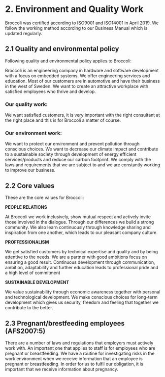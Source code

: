 # 2. Environment and Quality Work
Broccoli was certified according to ISO9001 and ISO14001 in April 2019. We follow the
working method according to our Business Manual which is updated regularly.

## 2.1 Quality and environmental policy
Following quality and environmental policy applies to Broccoli:

Broccoli is an engineering company in hardware and software development with a focus on
embedded systems. We offer engineering services and education. Most of our customers are in
automotive and have their business in the west of Sweden. We want to create an attractive
workplace with satisfied employees who thrive and develop.
### Our quality work:
We want satisfied customers, it is very important with the right consultant at the right place and
this is for Broccoli a matter of course.
### Our environment work:
We want to protect our environment and prevent pollution through conscious choices.
We want to decrease our climate impact and contribute to a sustainable society through
development of energy efficient services/products and reduce our carbon footprint.
We comply with the laws and requirements that we are subject to and we are constantly working
to improve our business.


## 2.2 Core values
These are the core values for Broccoli:

**PEOPLE RELATIONS**

At Broccoli we work inclusively, show mutual respect and actively invite those involved in the
dialogue. Through our differences we build a strong community. We also learn continuously
through knowledge sharing and inspiration from one another, which leads to our pleasant
company culture.

**PROFFESSIONALISM**

We get satisfied customers by technical expertise and quality and by being attentive to the needs.
We are a partner with good ambitions focus on ensuring a good result. Continuous development
through communication, ambition, adaptability and further education leads to professional pride
and a high level of commitment

**SUSTAINABLE DEVELOPMENT**

We value sustainability through economic awareness together with personal and technological
development. We make conscious choices for long-term development which gives us security,
freedom and feeling that together we contribute to the better.

## 2.3 Pregnant/brestfeeding employees (AFS2007:5)
There are a number of laws and regulations that employers must actively work with. An
important one that applies to staff is for employees who are pregnant or breastfeeding. We have
a routine for investigating risks in the work environment when we receive information that an
employee is pregnant or breastfeeding. In order for us to fulfil our obligation, it is important that
we receive information about pregnancy.


